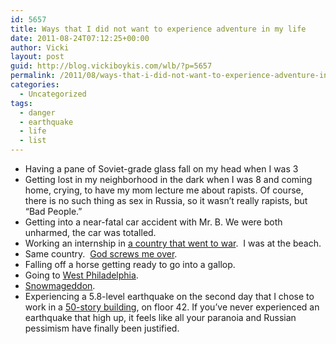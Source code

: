```yaml
---
id: 5657
title: Ways that I did not want to experience adventure in my life
date: 2011-08-24T07:12:25+00:00
author: Vicki
layout: post
guid: http://blog.vickiboykis.com/wlb/?p=5657
permalink: /2011/08/ways-that-i-did-not-want-to-experience-adventure-in-my-life/
categories:
  - Uncategorized
tags:
  - danger
  - earthquake
  - life
  - list
---
```

  * Having a pane of Soviet-grade glass fall on my head when I was 3
  * Getting lost in my neighborhood in the dark when I was 8 and coming home, crying, to have my mom lecture me about rapists. Of course, there is no such thing as sex in Russia, so it wasn&#8217;t really rapists, but &#8220;Bad People.&#8221;
  * Getting into a near-fatal car accident with Mr. B. We were both unharmed, the car was totalled.
  * Working an internship in <a href="http://vkorchagin.blogspot.com/2006/07/sushi-rivers-and-suicide-bombers.html" target="_blank">a country that went to war</a>.  I was at the beach.
  * Same country.  <a href="http://blog.vickiboykis.com/wlb/2009/09/16/gods-is-straight-up-messing-with-me/" target="_blank">God screws me over</a>.
  * Falling off a horse getting ready to go into a gallop.
  * Going to <a href="http://blog.vickiboykis.com/wlb/2011/06/29/i-almost-died-for-a-250-discount-on-an-ikea-chair/" target="_blank">West Philadelphia</a>.
  * <a href="http://blog.vickiboykis.com/wlb/2010/02/07/im-still-alive-from-snowmageddon/" target="_blank">Snowmageddon</a>.
  * Experiencing a 5.8-level earthquake on the second day that I chose to work in a <a href="http://www.topofthetower.com/" target="_blank">50-story building</a>, on floor 42. If you&#8217;ve never experienced an earthquake that high up, it feels like all your paranoia and Russian pessimism have finally been justified.